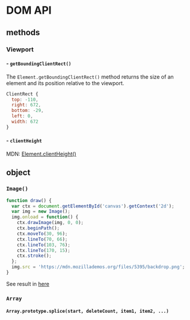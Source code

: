 # DOM API

## methods

### Viewport

#### - `getBoundingClientRect()`
The `Element.getBoundingClientRect()` method returns the size of an element and its position relative to the viewport.

```javascript
ClientRect {
  top: -110, 
  right: 672, 
  bottom: -29, 
  left: 0, 
  width: 672
}
```

#### - `clientHeight`
MDN: [Element.clientHeight()](https://developer.mozilla.org/en-US/docs/Web/API/Element/clientHeight)

## object

### `Image()`

```javascript
function draw() {
  var ctx = document.getElementById('canvas').getContext('2d');
  var img = new Image();
  img.onload = function() {
    ctx.drawImage(img, 0, 0);
    ctx.beginPath();
    ctx.moveTo(30, 96);
    ctx.lineTo(70, 66);
    ctx.lineTo(103, 76);
    ctx.lineTo(170, 15);
    ctx.stroke();
  };
  img.src = 'https://mdn.mozillademos.org/files/5395/backdrop.png';
}
```
See result in [here](https://developer.mozilla.org/en-US/docs/Web/API/Canvas_API/Tutorial/Using_images)

### `Array`

#### `Array.prototype.splice(start, deleteCount, item1, item2, ...)`
